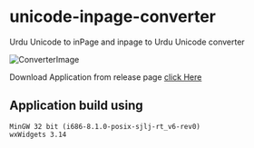 # unicode-inpage-converter
Urdu Unicode to inPage and inpage to Urdu Unicode converter

![ConverterImage](https://user-images.githubusercontent.com/35717992/97702707-413dfa80-1ad1-11eb-87c4-221a8e6523d6.png)

Download Application from release page [click Here](https://github.com/umer0586/unicode-inpage-converter/releases/tag/v1.0) 

## Application build using

    MinGW 32 bit (i686-8.1.0-posix-sjlj-rt_v6-rev0)
    wxWidgets 3.14
